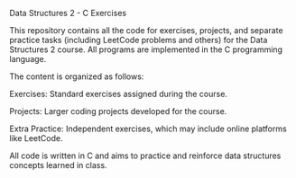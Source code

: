 Data Structures 2 - C Exercises

This repository contains all the code for exercises, projects, and separate practice tasks (including LeetCode problems and others) for the Data Structures 2 course. 
All programs are implemented in the C programming language.

The content is organized as follows:

Exercises: Standard exercises assigned during the course.

Projects: Larger coding projects developed for the course.

Extra Practice: Independent exercises, which may include online platforms like LeetCode.

All code is written in C and aims to practice and reinforce data structures concepts learned in class.

